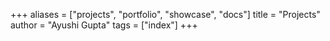 +++
aliases = ["projects", "portfolio", "showcase", "docs"]
title = "Projects"
author = "Ayushi Gupta"
tags = ["index"]
+++